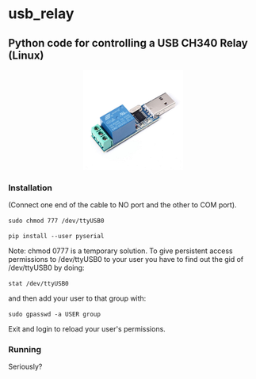 # usb_relay
## Python code for controlling a USB CH340 Relay (Linux)

<p align="center"><img src="usb_ch340_relay.jpg" width="40%"></p>

### Installation

(Connect one end of the cable to NO port and the other to COM port).

```sudo chmod 777 /dev/ttyUSB0```

```pip install --user pyserial```

Note: chmod 0777 is a temporary solution. To give persistent access permissions to /dev/ttyUSB0 to your user you have to find out the gid of /dev/ttyUSB0 by doing:

```stat /dev/ttyUSB0```

and then add your user to that group with:

```sudo gpasswd -a USER group```

Exit and login to reload your user's permissions.

### Running

Seriously?


